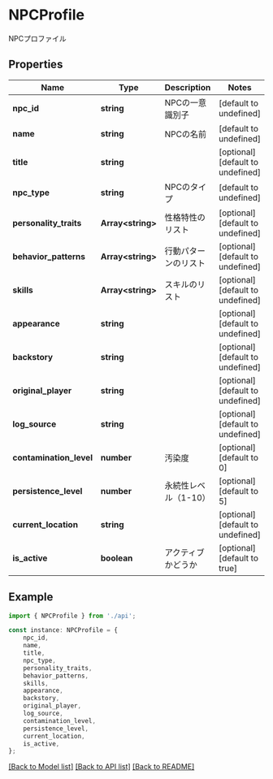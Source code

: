 # NPCProfile

NPCプロファイル

## Properties

Name | Type | Description | Notes
------------ | ------------- | ------------- | -------------
**npc_id** | **string** | NPCの一意識別子 | [default to undefined]
**name** | **string** | NPCの名前 | [default to undefined]
**title** | **string** |  | [optional] [default to undefined]
**npc_type** | **string** | NPCのタイプ | [default to undefined]
**personality_traits** | **Array&lt;string&gt;** | 性格特性のリスト | [optional] [default to undefined]
**behavior_patterns** | **Array&lt;string&gt;** | 行動パターンのリスト | [optional] [default to undefined]
**skills** | **Array&lt;string&gt;** | スキルのリスト | [optional] [default to undefined]
**appearance** | **string** |  | [optional] [default to undefined]
**backstory** | **string** |  | [optional] [default to undefined]
**original_player** | **string** |  | [optional] [default to undefined]
**log_source** | **string** |  | [optional] [default to undefined]
**contamination_level** | **number** | 汚染度 | [optional] [default to 0]
**persistence_level** | **number** | 永続性レベル（1-10） | [optional] [default to 5]
**current_location** | **string** |  | [optional] [default to undefined]
**is_active** | **boolean** | アクティブかどうか | [optional] [default to true]

## Example

```typescript
import { NPCProfile } from './api';

const instance: NPCProfile = {
    npc_id,
    name,
    title,
    npc_type,
    personality_traits,
    behavior_patterns,
    skills,
    appearance,
    backstory,
    original_player,
    log_source,
    contamination_level,
    persistence_level,
    current_location,
    is_active,
};
```

[[Back to Model list]](../README.md#documentation-for-models) [[Back to API list]](../README.md#documentation-for-api-endpoints) [[Back to README]](../README.md)
